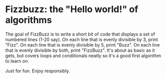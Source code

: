 # Fizzbuzz: the "Hello world!" of algorithms

The goal of FizzBuzz is to write a short bit of code that displays a set of numbered lines (1-20 say).
On each line that is evenly divisible by 3, print "Fizz".
On each line that is evenly divisible by 5, print "Buzz".
On each line that is evenly divisible by both, print "FizzBuzz".
It's about as basic as it gets, but covers loops and conditionals neatly so it's a good first algorithm to learn on.

Just for fun. Enjoy responsibly.
